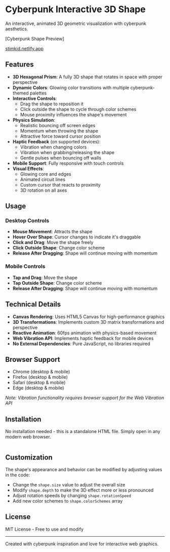 # Cyberpunk Interactive 3D Shape

An interactive, animated 3D geometric visualization with cyberpunk aesthetics.

[Cyberpunk Shape Preview] 

[stimkid.netlify.app](https://stimkid.netlify.app/)

## Features

- **3D Hexagonal Prism**: A fully 3D shape that rotates in space with proper perspective
- **Dynamic Colors**: Glowing color transitions with multiple cyberpunk-themed palettes
- **Interactive Controls**:
  - Drag the shape to reposition it
  - Click outside the shape to cycle through color schemes
  - Mouse proximity influences the shape's movement
- **Physics Simulation**:
  - Realistic bouncing off screen edges
  - Momentum when throwing the shape
  - Attractive force toward cursor position
- **Haptic Feedback** (on supported devices):
  - Vibration when changing colors
  - Vibration when grabbing/releasing the shape
  - Gentle pulses when bouncing off walls
- **Mobile Support**: Fully responsive with touch controls
- **Visual Effects**:
  - Glowing core and edges
  - Animated circuit lines
  - Custom cursor that reacts to proximity
  - 3D rotation on all axes

## Usage

### Desktop Controls
- **Mouse Movement**: Attracts the shape
- **Hover Over Shape**: Cursor changes to indicate it's draggable
- **Click and Drag**: Move the shape freely
- **Click Outside Shape**: Change color scheme
- **Release After Dragging**: Shape will continue moving with momentum

### Mobile Controls
- **Tap and Drag**: Move the shape
- **Tap Outside Shape**: Change color scheme
- **Release After Dragging**: Shape will continue moving with momentum

## Technical Details

- **Canvas Rendering**: Uses HTML5 Canvas for high-performance graphics
- **3D Transformations**: Implements custom 3D matrix transformations and perspective
- **Reactive Animation**: 60fps animation with physics-based movement
- **Web Vibration API**: Implements haptic feedback for mobile devices
- **No External Dependencies**: Pure JavaScript, no libraries required

## Browser Support

- Chrome (desktop & mobile)
- Firefox (desktop & mobile)
- Safari (desktop & mobile)
- Edge (desktop & mobile)

*Note: Vibration functionality requires browser support for the Web Vibration API*

## Installation

No installation needed - this is a standalone HTML file. Simply open in any modern web browser.

```html

```

## Customization

The shape's appearance and behavior can be modified by adjusting values in the code:

- Change the `shape.size` value to adjust the overall size
- Modify `shape.depth` to make the 3D effect more or less pronounced
- Adjust rotation speeds by changing `shape.rotationSpeed`
- Add new color schemes to `shape.colorSchemes` array

## License

MIT License - Free to use and modify

---

Created with cyberpunk inspiration and love for interactive web graphics.
